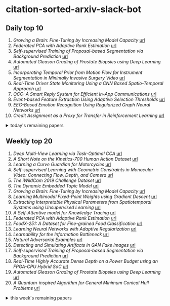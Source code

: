 # citation-sorted-arxiv-slack-bot

## Daily top 10
1. *Growing a Brain: Fine-Tuning by Increasing Model Capacity* [url](http://arxiv.org/abs/1907.07844v1)
2. *Federated PCA with Adaptive Rank Estimation* [url](http://arxiv.org/abs/1907.08059v1)
3. *Self-supervised Training of Proposal-based Segmentation via Background Prediction* [url](http://arxiv.org/abs/1907.08051v1)
4. *Automated Gleason Grading of Prostate Biopsies using Deep Learning* [url](http://arxiv.org/abs/1907.07980v1)
5. *Incorporating Temporal Prior from Motion Flow for Instrument Segmentation in Minimally Invasive Surgery Video* [url](http://arxiv.org/abs/1907.07899v1)
6. *Real-Time Driver State Monitoring Using a CNN Based Spatio-Temporal Approach* [url](http://arxiv.org/abs/1907.08009v1)
7. *OCC: A Smart Reply System for Efficient In-App Communications* [url](http://arxiv.org/abs/1907.08167v1)
8. *Event-based Feature Extraction Using Adaptive Selection Thresholds* [url](http://arxiv.org/abs/1907.07853v1)
9. *EEG-Based Emotion Recognition Using Regularized Graph Neural Networks* [url](http://arxiv.org/abs/1907.07835v1)
10. *Credit Assignment as a Proxy for Transfer in Reinforcement Learning* [url](http://arxiv.org/abs/1907.08027v1)
<details><summary>today's remaining papers</summary>
  <ol start=11>
    <li><i>Automating concept-drift detection by self-evaluating predictive model degradation</i> <a href="http://arxiv.org/abs/1907.08120v1">url</a></li>
    <li><i>Robust and fast generation of top and side grasps for unknown objects</i> <a href="http://arxiv.org/abs/1907.08088v1">url</a></li>
    <li><i>On the relation between Loss Functions and T-Norms</i> <a href="http://arxiv.org/abs/1907.07904v1">url</a></li>
    <li><i>Automatic Grading of Individual Knee Osteoarthritis Features in Plain Radiographs using Deep Convolutional Neural Networks</i> <a href="http://arxiv.org/abs/1907.08020v1">url</a></li>
    <li><i>Analysis of "User-Specific Effect" and Impact of Operator Skills on Fingerprint PAD Systems</i> <a href="http://arxiv.org/abs/1907.08068v1">url</a></li>
    <li><i>optimalFlow: Optimal-transport approach to flow cytometry gating and population matching</i> <a href="http://arxiv.org/abs/1907.08006v1">url</a></li>
    <li><i>Locality-constrained Spatial Transformer Network for Video Crowd Counting</i> <a href="http://arxiv.org/abs/1907.07911v1">url</a></li>
    <li><i>Probabilistic Regressor Chains with Monte Carlo Methods</i> <a href="http://arxiv.org/abs/1907.08087v1">url</a></li>
    <li><i>A discriminative approach for finding and characterizing positivity violations using decision trees</i> <a href="http://arxiv.org/abs/1907.08127v1">url</a></li>
    <li><i>MintNet: Building Invertible Neural Networks with Masked Convolutions</i> <a href="http://arxiv.org/abs/1907.07945v1">url</a></li>
    <li><i>Prioritized Guidance for Efficient Multi-Agent Reinforcement Learning Exploration</i> <a href="http://arxiv.org/abs/1907.07847v1">url</a></li>
    <li><i>User-Interactive Machine Learning Model for Identifying Structural Relationships of Code Features</i> <a href="http://arxiv.org/abs/1907.07679v1">url</a></li>
    <li><i>A Computer Vision Application for Assessing Facial Acne Severity from Selfie Images</i> <a href="http://arxiv.org/abs/1907.07901v1">url</a></li>
    <li><i>Automatic vocal tract landmark localization from midsagittal MRI data</i> <a href="http://arxiv.org/abs/1907.07951v1">url</a></li>
    <li><i>Autoencoder-Based Incremental Class Learning without Retraining on Old Data</i> <a href="http://arxiv.org/abs/1907.07872v1">url</a></li>
    <li><i>Comparison of Classical Machine Learning Approaches on Bangla Textual Emotion Analysis</i> <a href="http://arxiv.org/abs/1907.07826v1">url</a></li>
    <li><i>Multi-year Long-term Load Forecast for Area Distribution Feeders based on Selective Sequence Learning</i> <a href="http://arxiv.org/abs/1907.07836v1">url</a></li>
    <li><i>Amortized Monte Carlo Integration</i> <a href="http://arxiv.org/abs/1907.08082v1">url</a></li>
    <li><i>Deep Neural Models for Medical Concept Normalization in User-Generated Texts</i> <a href="http://arxiv.org/abs/1907.07972v1">url</a></li>
    <li><i>Neural Shuffle-Exchange Networks $-$ Sequence Processing in O(n log n) Time</i> <a href="http://arxiv.org/abs/1907.07897v1">url</a></li>
    <li><i>Comparing Multi-class, Binary and Hierarchical Machine Learning Classification schemes for variable stars</i> <a href="http://arxiv.org/abs/1907.08189v1">url</a></li>
    <li><i>A Survey of Data Quality Measurement and Monitoring Tools</i> <a href="http://arxiv.org/abs/1907.08138v1">url</a></li>
    <li><i>Post-Earthquake Assessment of Buildings Using Deep Learning</i> <a href="http://arxiv.org/abs/1907.07877v1">url</a></li>
    <li><i>Video Prediction for Precipitation Nowcasting</i> <a href="http://arxiv.org/abs/1907.08069v1">url</a></li>
    <li><i>Least Angle Regression in Tangent Space and LASSO for Generalized Linear Model</i> <a href="http://arxiv.org/abs/1907.08100v1">url</a></li>
    <li><i>Discriminative Embedding Autoencoder with a Regressor Feedback for Zero-Shot Learning</i> <a href="http://arxiv.org/abs/1907.08070v1">url</a></li>
    <li><i>Convolutional Reservoir Computing for World Models</i> <a href="http://arxiv.org/abs/1907.08040v1">url</a></li>
    <li><i>Can Machine Learning Identify Governing Laws For Dynamics in Complex Engineered Systems ? : A Study in Chemical Engineering</i> <a href="http://arxiv.org/abs/1907.07755v1">url</a></li>
    <li><i>A feasibility study of deep neural networks for the recognition of banknotes regarding central bank requirements</i> <a href="http://arxiv.org/abs/1907.07890v1">url</a></li>
    <li><i>A Strong Feature Representation for Siamese Network Tracker</i> <a href="http://arxiv.org/abs/1907.07880v1">url</a></li>
    <li><i>Understanding Video Content: Efficient Hero Detection and Recognition for the Game "Honor of Kings"</i> <a href="http://arxiv.org/abs/1907.07854v1">url</a></li>
    <li><i>An Adaptive Approach for Anomaly Detector Selection and Fine-Tuning in Time Series</i> <a href="http://arxiv.org/abs/1907.07843v1">url</a></li>
  </ol>
</details>

## Weekly top 20
1. *Deep Multi-View Learning via Task-Optimal CCA* [url](http://arxiv.org/abs/1907.07739v1)
2. *A Short Note on the Kinetics-700 Human Action Dataset* [url](http://arxiv.org/abs/1907.06987v1)
3. *Learning a Curve Guardian for Motorcycles* [url](http://arxiv.org/abs/1907.05738v1)
4. *Self-supervised Learning with Geometric Constraints in Monocular Video: Connecting Flow, Depth, and Camera* [url](http://arxiv.org/abs/1907.05820v1)
5. *The iWildCam 2019 Challenge Dataset* [url](http://arxiv.org/abs/1907.07617v1)
6. *The Dynamic Embedded Topic Model* [url](http://arxiv.org/abs/1907.05545v1)
7. *Growing a Brain: Fine-Tuning by Increasing Model Capacity* [url](http://arxiv.org/abs/1907.07844v1)
8. *Learning Multimodal Fixed-Point Weights using Gradient Descent* [url](http://arxiv.org/abs/1907.07220v1)
9. *Extracting Interpretable Physical Parameters from Spatiotemporal Systems using Unsupervised Learning* [url](http://arxiv.org/abs/1907.06011v1)
10. *A Self-Attentive model for Knowledge Tracing* [url](http://arxiv.org/abs/1907.06837v1)
11. *Federated PCA with Adaptive Rank Estimation* [url](http://arxiv.org/abs/1907.08059v1)
12. *FoodX-251: A Dataset for Fine-grained Food Classification* [url](http://arxiv.org/abs/1907.06167v1)
13. *Learning Neural Networks with Adaptive Regularization* [url](http://arxiv.org/abs/1907.06288v1)
14. *Learnability for the Information Bottleneck* [url](http://arxiv.org/abs/1907.07331v1)
15. *Natural Adversarial Examples* [url](http://arxiv.org/abs/1907.07174v1)
16. *Detecting and Simulating Artifacts in GAN Fake Images* [url](http://arxiv.org/abs/1907.06515v1)
17. *Self-supervised Training of Proposal-based Segmentation via Background Prediction* [url](http://arxiv.org/abs/1907.08051v1)
18. *Real-Time Highly Accurate Dense Depth on a Power Budget using an FPGA-CPU Hybrid SoC* [url](http://arxiv.org/abs/1907.07745v1)
19. *Automated Gleason Grading of Prostate Biopsies using Deep Learning* [url](http://arxiv.org/abs/1907.07980v1)
20. *A Quantum-inspired Algorithm for General Minimum Conical Hull Problems* [url](http://arxiv.org/abs/1907.06814v1)
<details><summary>this week's remaining papers</summary>
  <ol start=21>
    <li><i>Learning Depth from Monocular Videos Using Synthetic Data: A Temporally-Consistent Domain Adaptation Approach</i> <a href="http://arxiv.org/abs/1907.06882v1">url</a></li>
    <li><i>Efficient Video Generation on Complex Datasets</i> <a href="http://arxiv.org/abs/1907.06571v1">url</a></li>
    <li><i>Slow Feature Analysis for Human Action Recognition</i> <a href="http://arxiv.org/abs/1907.06670v1">url</a></li>
    <li><i>ALFA: Agglomerative Late Fusion Algorithm for Object Detection</i> <a href="http://arxiv.org/abs/1907.06067v1">url</a></li>
    <li><i>Neural Embedding for Physical Manipulations</i> <a href="http://arxiv.org/abs/1907.06143v1">url</a></li>
    <li><i>Design and Evaluation of Product Aesthetics: A Human-Machine Hybrid Approach</i> <a href="http://arxiv.org/abs/1907.07786v1">url</a></li>
    <li><i>And the Bit Goes Down: Revisiting the Quantization of Neural Networks</i> <a href="http://arxiv.org/abs/1907.05686v1">url</a></li>
    <li><i>Enabling Multi-Shell b-Value Generalizability of Data-Driven Diffusion Models with Deep SHORE</i> <a href="http://arxiv.org/abs/1907.06319v1">url</a></li>
    <li><i>Dynamic optimization with side information</i> <a href="http://arxiv.org/abs/1907.07307v1">url</a></li>
    <li><i>2nd Place Solution to the GQA Challenge 2019</i> <a href="http://arxiv.org/abs/1907.06794v1">url</a></li>
    <li><i>Efficient Segmentation: Learning Downsampling Near Semantic Boundaries</i> <a href="http://arxiv.org/abs/1907.07156v1">url</a></li>
    <li><i>Deep Model Compression via Filter Auto-sampling</i> <a href="http://arxiv.org/abs/1907.05642v1">url</a></li>
    <li><i>Deep Sequential Mosaicking of Fetoscopic Videos</i> <a href="http://arxiv.org/abs/1907.06543v1">url</a></li>
    <li><i>A fully 3D multi-path convolutional neural network with feature fusion and feature weighting for automatic lesion identification in brain MRI images</i> <a href="http://arxiv.org/abs/1907.07807v1">url</a></li>
    <li><i>What does it mean to understand a neural network?</i> <a href="http://arxiv.org/abs/1907.06374v1">url</a></li>
    <li><i>MIPaaL: Mixed Integer Program as a Layer</i> <a href="http://arxiv.org/abs/1907.05912v1">url</a></li>
    <li><i>Batch-Shaped Channel Gated Networks</i> <a href="http://arxiv.org/abs/1907.06627v1">url</a></li>
    <li><i>Dual Extrapolation for Sparse Generalized Linear Models</i> <a href="http://arxiv.org/abs/1907.05830v1">url</a></li>
    <li><i>Photonic architecture for reinforcement learning</i> <a href="http://arxiv.org/abs/1907.07503v1">url</a></li>
    <li><i>Patient-specific Conditional Joint Models of Shape, Image Features and Clinical Indicators</i> <a href="http://arxiv.org/abs/1907.07783v1">url</a></li>
    <li><i>Mitigating Uncertainty in Document Classification</i> <a href="http://arxiv.org/abs/1907.07590v1">url</a></li>
    <li><i>Gesture-to-Gesture Translation in the Wild via Category-Independent Conditional Maps</i> <a href="http://arxiv.org/abs/1907.05916v1">url</a></li>
    <li><i>Light Multi-segment Activation for Model Compression</i> <a href="http://arxiv.org/abs/1907.06870v1">url</a></li>
    <li><i>CADS: Core-Aware Dynamic Scheduler for Multicore Memory Controllers</i> <a href="http://arxiv.org/abs/1907.07776v1">url</a></li>
    <li><i>Bayesian Synthesis of Probabilistic Programs for Automatic Data Modeling</i> <a href="http://arxiv.org/abs/1907.06249v1">url</a></li>
    <li><i>Adversarial Sensor Attack on LiDAR-based Perception in Autonomous Driving</i> <a href="http://arxiv.org/abs/1907.06826v1">url</a></li>
    <li><i>Quantum Data Fitting Algorithm for Non-sparse Matrices</i> <a href="http://arxiv.org/abs/1907.06949v1">url</a></li>
    <li><i>Cascade RetinaNet: Maintaining Consistency for Single-Stage Object Detection</i> <a href="http://arxiv.org/abs/1907.06881v1">url</a></li>
    <li><i>Unsupervised Adversarial Attacks on Deep Feature-based Retrieval with GAN</i> <a href="http://arxiv.org/abs/1907.05793v1">url</a></li>
    <li><i>Environment Reconstruction with Hidden Confounders for Reinforcement Learning based Recommendation</i> <a href="http://arxiv.org/abs/1907.06584v1">url</a></li>
    <li><i>Faster Neural Network Training with Data Echoing</i> <a href="http://arxiv.org/abs/1907.05550v1">url</a></li>
    <li><i>Deep learning-based color holographic microscopy</i> <a href="http://arxiv.org/abs/1907.06727v1">url</a></li>
    <li><i>Uncertainty-aware Self-ensembling Model for Semi-supervised 3D Left Atrium Segmentation</i> <a href="http://arxiv.org/abs/1907.07034v1">url</a></li>
    <li><i>MedCATTrainer: A Biomedical Free Text Annotation Interface with Active Learning and Research Use Case Specific Customisation</i> <a href="http://arxiv.org/abs/1907.07322v1">url</a></li>
    <li><i>A General Framework for Uncertainty Estimation in Deep Learning</i> <a href="http://arxiv.org/abs/1907.06890v1">url</a></li>
    <li><i>Zygote: A Differentiable Programming System to Bridge Machine Learning and Scientific Computing</i> <a href="http://arxiv.org/abs/1907.07587v1">url</a></li>
    <li><i>OGNet: Salient Object Detection with Output-guided Attention Module</i> <a href="http://arxiv.org/abs/1907.07449v1">url</a></li>
    <li><i>Addressing Delayed Feedback for Continuous Training with Neural Networks in CTR prediction</i> <a href="http://arxiv.org/abs/1907.06558v1">url</a></li>
    <li><i>Multi-Task Recurrent Convolutional Network with Correlation Loss for Surgical Video Analysis</i> <a href="http://arxiv.org/abs/1907.06099v1">url</a></li>
    <li><i>Discriminative Active Learning</i> <a href="http://arxiv.org/abs/1907.06347v1">url</a></li>
    <li><i>Understanding Deep Learning Techniques for Image Segmentation</i> <a href="http://arxiv.org/abs/1907.06119v1">url</a></li>
    <li><i>AVD: Adversarial Video Distillation</i> <a href="http://arxiv.org/abs/1907.05640v1">url</a></li>
    <li><i>k-hop Graph Neural Networks</i> <a href="http://arxiv.org/abs/1907.06051v1">url</a></li>
    <li><i>Rethinking RGB-D Salient Object Detection: Models, Datasets, and Large-Scale Benchmarks</i> <a href="http://arxiv.org/abs/1907.06781v1">url</a></li>
    <li><i>Exploration by Optimisation in Partial Monitoring</i> <a href="http://arxiv.org/abs/1907.05772v1">url</a></li>
    <li><i>Incorporating Temporal Prior from Motion Flow for Instrument Segmentation in Minimally Invasive Surgery Video</i> <a href="http://arxiv.org/abs/1907.07899v1">url</a></li>
    <li><i>Counterfactual Reasoning for Fair Clinical Risk Prediction</i> <a href="http://arxiv.org/abs/1907.06260v1">url</a></li>
    <li><i>Latent Adversarial Defence with Boundary-guided Generation</i> <a href="http://arxiv.org/abs/1907.07001v1">url</a></li>
    <li><i>Real-Time Driver State Monitoring Using a CNN Based Spatio-Temporal Approach</i> <a href="http://arxiv.org/abs/1907.08009v1">url</a></li>
    <li><i>OCC: A Smart Reply System for Efficient In-App Communications</i> <a href="http://arxiv.org/abs/1907.08167v1">url</a></li>
    <li><i>Convergence Analysis of Machine Learning Algorithms for the Numerical Solution of Mean Field Control and Games: I -- The Ergodic Case</i> <a href="http://arxiv.org/abs/1907.05980v1">url</a></li>
    <li><i>Multi-hop Federated Private Data Augmentation with Sample Compression</i> <a href="http://arxiv.org/abs/1907.06426v1">url</a></li>
    <li><i>Federated Reinforcement Distillation with Proxy Experience Memory</i> <a href="http://arxiv.org/abs/1907.06536v1">url</a></li>
    <li><i>Noise-Stable Rigid Graphs for Euclidean Embedding</i> <a href="http://arxiv.org/abs/1907.06441v1">url</a></li>
    <li><i>On the geometry of solutions and on the capacity of multi-layer neural networks with ReLU activations</i> <a href="http://arxiv.org/abs/1907.07578v1">url</a></li>
    <li><i>GRIP: Graph-based Interaction-aware Trajectory Prediction</i> <a href="http://arxiv.org/abs/1907.07792v1">url</a></li>
    <li><i>Online Local Boosting: improving performance in online decision trees</i> <a href="http://arxiv.org/abs/1907.07207v1">url</a></li>
    <li><i>Preselection Bandits under the Plackett-Luce Model</i> <a href="http://arxiv.org/abs/1907.06123v1">url</a></li>
    <li><i>Towards Probabilistic Generative Models Harnessing Graph Neural Networks for Disease-Gene Prediction</i> <a href="http://arxiv.org/abs/1907.05628v1">url</a></li>
    <li><i>Benchmarking Robustness in Object Detection: Autonomous Driving when Winter is Coming</i> <a href="http://arxiv.org/abs/1907.07484v1">url</a></li>
    <li><i>Multi-scale Graph-based Grading for Alzheimer's Disease Prediction</i> <a href="http://arxiv.org/abs/1907.06625v1">url</a></li>
    <li><i>Revealing posturographic features associated with the risk of falling in patients with Parkinsonian syndromes via machine learning</i> <a href="http://arxiv.org/abs/1907.06614v1">url</a></li>
    <li><i>Anatomically-Informed Multiple Linear Assignment Problems for White Matter Bundle Segmentation</i> <a href="http://arxiv.org/abs/1907.07077v1">url</a></li>
    <li><i>Are We Really Making Much Progress? A Worrying Analysis of Recent Neural Recommendation Approaches</i> <a href="http://arxiv.org/abs/1907.06902v1">url</a></li>
    <li><i>Perception of visual numerosity in humans and machines</i> <a href="http://arxiv.org/abs/1907.06996v1">url</a></li>
    <li><i>PC-DARTS: Partial Channel Connections for Memory-Efficient Differentiable Architecture Search</i> <a href="http://arxiv.org/abs/1907.05737v1">url</a></li>
    <li><i>Subspace Determination through Local Intrinsic Dimensional Decomposition: Theory and Experimentation</i> <a href="http://arxiv.org/abs/1907.06771v1">url</a></li>
    <li><i>A Survey on Explainable Artificial Intelligence (XAI): Towards Medical XAI</i> <a href="http://arxiv.org/abs/1907.07374v1">url</a></li>
    <li><i>Improving Outbreak Detection with Stacking of Statistical Surveillance Methods</i> <a href="http://arxiv.org/abs/1907.07464v1">url</a></li>
    <li><i>Stochastic gradient Markov chain Monte Carlo</i> <a href="http://arxiv.org/abs/1907.06986v1">url</a></li>
    <li><i>R-Transformer: Recurrent Neural Network Enhanced Transformer</i> <a href="http://arxiv.org/abs/1907.05572v1">url</a></li>
    <li><i>Single-bit-per-weight deep convolutional neural networks without batch-normalization layers for embedded systems</i> <a href="http://arxiv.org/abs/1907.06916v1">url</a></li>
    <li><i>Semi-supervised Breast Lesion Detection in Ultrasound Video Based on Temporal Coherence</i> <a href="http://arxiv.org/abs/1907.06941v1">url</a></li>
    <li><i>Sequence Level Semantics Aggregation for Video Object Detection</i> <a href="http://arxiv.org/abs/1907.06390v1">url</a></li>
    <li><i>Gated-SCNN: Gated Shape CNNs for Semantic Segmentation</i> <a href="http://arxiv.org/abs/1907.05740v1">url</a></li>
    <li><i>More Supervision, Less Computation: Statistical-Computational Tradeoffs in Weakly Supervised Learning</i> <a href="http://arxiv.org/abs/1907.06257v1">url</a></li>
    <li><i>Smile, be Happy :) Emoji Embedding for Visual Sentiment Analysis</i> <a href="http://arxiv.org/abs/1907.06160v1">url</a></li>
    <li><i>A Neural Network Detector for Spectrum Sensing under Uncertainties</i> <a href="http://arxiv.org/abs/1907.07326v1">url</a></li>
    <li><i>Comparison of Neural Network Architectures for Spectrum Sensing</i> <a href="http://arxiv.org/abs/1907.07321v1">url</a></li>
    <li><i>On the ''steerability" of generative adversarial networks</i> <a href="http://arxiv.org/abs/1907.07171v1">url</a></li>
    <li><i>A Unified Deep Framework for Joint 3D Pose Estimation and Action Recognition from a Single RGB Camera</i> <a href="http://arxiv.org/abs/1907.06968v1">url</a></li>
    <li><i>Cataloging Accreted Stars within Gaia DR2 using Deep Learning</i> <a href="http://arxiv.org/abs/1907.06652v1">url</a></li>
    <li><i>Remaining Useful Lifetime Prediction via Deep Domain Adaptation</i> <a href="http://arxiv.org/abs/1907.07480v1">url</a></li>
    <li><i>Event-based Feature Extraction Using Adaptive Selection Thresholds</i> <a href="http://arxiv.org/abs/1907.07853v1">url</a></li>
    <li><i>On the Importance of News Content Representation in Hybrid Neural Session-based Recommender Systems</i> <a href="http://arxiv.org/abs/1907.07629v1">url</a></li>
    <li><i>Machine learning without a feature set for detecting bursts in the EEG of preterm infants</i> <a href="http://arxiv.org/abs/1907.06943v1">url</a></li>
    <li><i>Separable Convolutional LSTMs for Faster Video Segmentation</i> <a href="http://arxiv.org/abs/1907.06876v1">url</a></li>
    <li><i>ACTNET: end-to-end learning of feature activations and aggregation for effective instance image retrieval</i> <a href="http://arxiv.org/abs/1907.05794v1">url</a></li>
    <li><i>Effective Incorporation of Speaker Information in Utterance Encoding in Dialog</i> <a href="http://arxiv.org/abs/1907.05599v1">url</a></li>
    <li><i>Justifying Diagnosis Decisions by Deep Neural Networks</i> <a href="http://arxiv.org/abs/1907.05671v1">url</a></li>
    <li><i>Real-time Evasion Attacks with Physical Constraints on Deep Learning-based Anomaly Detectors in Industrial Control Systems</i> <a href="http://arxiv.org/abs/1907.07487v1">url</a></li>
    <li><i>Half a Percent of Labels is Enough: Efficient Animal Detection in UAV Imagery using Deep CNNs and Active Learning</i> <a href="http://arxiv.org/abs/1907.07319v1">url</a></li>
    <li><i>Using dynamic routing to extract intermediate features for developing scalable capsule networks</i> <a href="http://arxiv.org/abs/1907.06062v1">url</a></li>
    <li><i>Neural Language Model Based Training Data Augmentation for Weakly Supervised Early Rumor Detection</i> <a href="http://arxiv.org/abs/1907.07033v1">url</a></li>
    <li><i>EEG-Based Emotion Recognition Using Regularized Graph Neural Networks</i> <a href="http://arxiv.org/abs/1907.07835v1">url</a></li>
    <li><i>Visual Tracking via Dynamic Memory Networks</i> <a href="http://arxiv.org/abs/1907.07613v1">url</a></li>
    <li><i>DeepSUM: Deep neural network for Super-resolution of Unregistered Multitemporal images</i> <a href="http://arxiv.org/abs/1907.06490v1">url</a></li>
    <li><i>Efficient average-case population recovery in the presence of insertions and deletions</i> <a href="http://arxiv.org/abs/1907.05964v1">url</a></li>
    <li><i>Helen: Maliciously Secure Coopetitive Learning for Linear Models</i> <a href="http://arxiv.org/abs/1907.07212v1">url</a></li>
    <li><i>How much real data do we actually need: Analyzing object detection performance using synthetic and real data</i> <a href="http://arxiv.org/abs/1907.07061v1">url</a></li>
    <li><i>Credit Assignment as a Proxy for Transfer in Reinforcement Learning</i> <a href="http://arxiv.org/abs/1907.08027v1">url</a></li>
    <li><i>Stability selection enables robust learning of partial differential equations from limited noisy data</i> <a href="http://arxiv.org/abs/1907.07810v1">url</a></li>
    <li><i>The Use of Gaussian Processes in System Identification</i> <a href="http://arxiv.org/abs/1907.06066v1">url</a></li>
    <li><i>FMRI data augmentation via synthesis</i> <a href="http://arxiv.org/abs/1907.06134v1">url</a></li>
    <li><i>Automating concept-drift detection by self-evaluating predictive model degradation</i> <a href="http://arxiv.org/abs/1907.08120v1">url</a></li>
    <li><i>Improving 3D Object Detection for Pedestrians with Virtual Multi-View Synthesis Orientation Estimation</i> <a href="http://arxiv.org/abs/1907.06777v1">url</a></li>
    <li><i>Measuring the Transferability of Adversarial Examples</i> <a href="http://arxiv.org/abs/1907.06291v1">url</a></li>
    <li><i>Dual Adversarial Semantics-Consistent Network for Generalized Zero-Shot Learning</i> <a href="http://arxiv.org/abs/1907.05570v1">url</a></li>
    <li><i>Robust and fast generation of top and side grasps for unknown objects</i> <a href="http://arxiv.org/abs/1907.08088v1">url</a></li>
    <li><i>On the relation between Loss Functions and T-Norms</i> <a href="http://arxiv.org/abs/1907.07904v1">url</a></li>
    <li><i>Boosting Resolution and Recovering Texture of micro-CT Images with Deep Learning</i> <a href="http://arxiv.org/abs/1907.07131v1">url</a></li>
    <li><i>Learning better generative models for dexterous, single-view grasping of novel objects</i> <a href="http://arxiv.org/abs/1907.06053v1">url</a></li>
    <li><i>Sparsely Activated Networks</i> <a href="http://arxiv.org/abs/1907.06592v1">url</a></li>
    <li><i>Autoencoding sensory substitution</i> <a href="http://arxiv.org/abs/1907.06286v1">url</a></li>
    <li><i>Deep Invertible Networks for EEG-based brain-signal decoding</i> <a href="http://arxiv.org/abs/1907.07746v1">url</a></li>
    <li><i>Automatic Grading of Individual Knee Osteoarthritis Features in Plain Radiographs using Deep Convolutional Neural Networks</i> <a href="http://arxiv.org/abs/1907.08020v1">url</a></li>
    <li><i>Adaptive Context Encoding Module for Semantic Segmentation</i> <a href="http://arxiv.org/abs/1907.06082v1">url</a></li>
    <li><i>Learning Variable Impedance Control for Contact Sensitive Tasks</i> <a href="http://arxiv.org/abs/1907.07500v1">url</a></li>
    <li><i>Coupled-Projection Residual Network for MRI Super-Resolution</i> <a href="http://arxiv.org/abs/1907.05598v1">url</a></li>
    <li><i>Analysis of "User-Specific Effect" and Impact of Operator Skills on Fingerprint PAD Systems</i> <a href="http://arxiv.org/abs/1907.08068v1">url</a></li>
    <li><i>optimalFlow: Optimal-transport approach to flow cytometry gating and population matching</i> <a href="http://arxiv.org/abs/1907.08006v1">url</a></li>
    <li><i>Improving Heart Rate Variability Measurements from Consumer Smartwatches with Machine Learning</i> <a href="http://arxiv.org/abs/1907.07496v1">url</a></li>
    <li><i>Quant GANs: Deep Generation of Financial Time Series</i> <a href="http://arxiv.org/abs/1907.06673v1">url</a></li>
    <li><i>X-Net: Brain Stroke Lesion Segmentation Based on Depthwise Separable Convolution and Long-range Dependencies</i> <a href="http://arxiv.org/abs/1907.07000v1">url</a></li>
    <li><i>Subspace Inference for Bayesian Deep Learning</i> <a href="http://arxiv.org/abs/1907.07504v1">url</a></li>
    <li><i>Locality-constrained Spatial Transformer Network for Video Crowd Counting</i> <a href="http://arxiv.org/abs/1907.07911v1">url</a></li>
    <li><i>Adaptive Prior Selection for Repertoire-based Online Learning in Robotics</i> <a href="http://arxiv.org/abs/1907.07029v1">url</a></li>
    <li><i>Probabilistic Regressor Chains with Monte Carlo Methods</i> <a href="http://arxiv.org/abs/1907.08087v1">url</a></li>
    <li><i>Boosting Scene Character Recognition by Learning Canonical Forms of Glyphs</i> <a href="http://arxiv.org/abs/1907.05577v1">url</a></li>
    <li><i>Deep Metric Learning with Alternating Projections onto Feasible Sets</i> <a href="http://arxiv.org/abs/1907.07585v1">url</a></li>
    <li><i>Pedestrian Tracking by Probabilistic Data Association and Correspondence Embeddings</i> <a href="http://arxiv.org/abs/1907.07045v1">url</a></li>
    <li><i>Underexposed Image Correction via Hybrid Priors Navigated Deep Propagation</i> <a href="http://arxiv.org/abs/1907.07408v1">url</a></li>
    <li><i>Stateful Detection of Black-Box Adversarial Attacks</i> <a href="http://arxiv.org/abs/1907.05587v1">url</a></li>
    <li><i>Exploring Deep Anomaly Detection Methods Based on Capsule Net</i> <a href="http://arxiv.org/abs/1907.06312v1">url</a></li>
    <li><i>Autonomous Driving in the Lung using Deep Learning for Localization</i> <a href="http://arxiv.org/abs/1907.08136v1">url</a></li>
    <li><i>SynthText3D: Synthesizing Scene Text Images from 3D Virtual Worlds</i> <a href="http://arxiv.org/abs/1907.06007v1">url</a></li>
    <li><i>A Stratification Approach to Partial Dependence for Codependent Variables</i> <a href="http://arxiv.org/abs/1907.06698v1">url</a></li>
    <li><i>AirwayNet: A Voxel-Connectivity Aware Approach for Accurate Airway Segmentation Using Convolutional Neural Networks</i> <a href="http://arxiv.org/abs/1907.06852v1">url</a></li>
    <li><i>Automated Real-time Anomaly Detection in Human Trajectories using Sequence to Sequence Networks</i> <a href="http://arxiv.org/abs/1907.05813v1">url</a></li>
    <li><i>Electroencephalography based Classification of Long-term Stress using Psychological Labeling</i> <a href="http://arxiv.org/abs/1907.07671v1">url</a></li>
    <li><i>Efficient Autonomy Validation in Simulation with Adaptive Stress Testing</i> <a href="http://arxiv.org/abs/1907.06795v1">url</a></li>
    <li><i>Stereo Event Lifetime and Disparity Estimation for Dynamic Vision Sensors</i> <a href="http://arxiv.org/abs/1907.07518v1">url</a></li>
    <li><i>A discriminative approach for finding and characterizing positivity violations using decision trees</i> <a href="http://arxiv.org/abs/1907.08127v1">url</a></li>
    <li><i>Integrating the Data Augmentation Scheme with Various Classifiers for Acoustic Scene Modeling</i> <a href="http://arxiv.org/abs/1907.06639v1">url</a></li>
    <li><i>MintNet: Building Invertible Neural Networks with Masked Convolutions</i> <a href="http://arxiv.org/abs/1907.07945v1">url</a></li>
    <li><i>Generative Modeling by Estimating Gradients of the Data Distribution</i> <a href="http://arxiv.org/abs/1907.05600v1">url</a></li>
    <li><i>Compressed Subspace Learning Based on Canonical Angle Preserving Property</i> <a href="http://arxiv.org/abs/1907.06166v1">url</a></li>
    <li><i>Prioritized Guidance for Efficient Multi-Agent Reinforcement Learning Exploration</i> <a href="http://arxiv.org/abs/1907.07847v1">url</a></li>
    <li><i>Instant Motion Tracking and Its Applications to Augmented Reality</i> <a href="http://arxiv.org/abs/1907.06796v1">url</a></li>
    <li><i>Gated Recurrent Neural Network Approach for Multilabel Emotion Detection in Microblogs</i> <a href="http://arxiv.org/abs/1907.07653v1">url</a></li>
    <li><i>Motion Planning Networks: Bridging the Gap Between Learning-based and Classical Motion Planners</i> <a href="http://arxiv.org/abs/1907.06013v1">url</a></li>
    <li><i>Analysis of Word Embeddings using Fuzzy Clustering</i> <a href="http://arxiv.org/abs/1907.07672v1">url</a></li>
    <li><i>Unsupervised Task Design to Meta-Train Medical Image Classifiers</i> <a href="http://arxiv.org/abs/1907.07816v1">url</a></li>
    <li><i>Style Transfer Applied to Face Liveness Detection with User-Centered Models</i> <a href="http://arxiv.org/abs/1907.07270v1">url</a></li>
    <li><i>Improving the Harmony of the Composite Image by Spatial-Separated Attention Module</i> <a href="http://arxiv.org/abs/1907.06406v1">url</a></li>
    <li><i>Explaining Vulnerabilities to Adversarial Machine Learning through Visual Analytics</i> <a href="http://arxiv.org/abs/1907.07296v1">url</a></li>
    <li><i>Experimental machine learning quantum homodyne tomography</i> <a href="http://arxiv.org/abs/1907.06589v1">url</a></li>
    <li><i>Leveraging Experience in Lazy Search</i> <a href="http://arxiv.org/abs/1907.07238v1">url</a></li>
    <li><i>An Efficient Framework for Visible-Infrared Cross Modality Person Re-Identification</i> <a href="http://arxiv.org/abs/1907.06498v1">url</a></li>
    <li><i>Output-weighted optimal sampling for Bayesian regression and rare event statistics using few samples</i> <a href="http://arxiv.org/abs/1907.07552v1">url</a></li>
    <li><i>Proximal Policy Optimization with Mixed Distributed Training</i> <a href="http://arxiv.org/abs/1907.06479v1">url</a></li>
    <li><i>Scene Motion Decomposition for Learnable Visual Odometry</i> <a href="http://arxiv.org/abs/1907.07227v1">url</a></li>
    <li><i>Competing Against Equilibria in Zero-Sum Games with Evolving Payoffs</i> <a href="http://arxiv.org/abs/1907.07723v1">url</a></li>
    <li><i>A Novel Approach for Detection and Ranking of Trendy and Emerging Cyber Threat Events in Twitter Streams</i> <a href="http://arxiv.org/abs/1907.07768v1">url</a></li>
    <li><i>Robust Variational Autoencoders for Outlier Detection in Mixed-Type Data</i> <a href="http://arxiv.org/abs/1907.06671v1">url</a></li>
    <li><i>A Dual Memory Structure for Efficient Use of Replay Memory in Deep Reinforcement Learning</i> <a href="http://arxiv.org/abs/1907.06396v1">url</a></li>
    <li><i>Improved Reinforcement Learning through Imitation Learning Pretraining Towards Image-based Autonomous Driving</i> <a href="http://arxiv.org/abs/1907.06838v1">url</a></li>
    <li><i>User-Interactive Machine Learning Model for Identifying Structural Relationships of Code Features</i> <a href="http://arxiv.org/abs/1907.07679v1">url</a></li>
    <li><i>Meta-Learning for Black-box Optimization</i> <a href="http://arxiv.org/abs/1907.06901v1">url</a></li>
    <li><i>Real-time Facial Surface Geometry from Monocular Video on Mobile GPUs</i> <a href="http://arxiv.org/abs/1907.06724v1">url</a></li>
    <li><i>Caching as an Image Characterization Problem using Deep Convolutional Neural Networks</i> <a href="http://arxiv.org/abs/1907.07263v1">url</a></li>
    <li><i>Online-Learning for min-max discrete problems</i> <a href="http://arxiv.org/abs/1907.05944v1">url</a></li>
    <li><i>Explaining Classifiers with Causal Concept Effect (CaCE)</i> <a href="http://arxiv.org/abs/1907.07165v1">url</a></li>
    <li><i>Fairness-enhancing interventions in stream classification</i> <a href="http://arxiv.org/abs/1907.07223v1">url</a></li>
    <li><i>FAHT: An Adaptive Fairness-aware Decision Tree Classifier</i> <a href="http://arxiv.org/abs/1907.07237v1">url</a></li>
    <li><i>Perceptually Motivated Method for Image Inpainting Comparison</i> <a href="http://arxiv.org/abs/1907.06296v1">url</a></li>
    <li><i>Seeker based Adaptive Guidance via Reinforcement Meta-Learning Applied to Asteroid Close Proximity Operations</i> <a href="http://arxiv.org/abs/1907.06098v1">url</a></li>
    <li><i>The FAST Algorithm for Submodular Maximization</i> <a href="http://arxiv.org/abs/1907.06173v1">url</a></li>
    <li><i>AMAD: Adversarial Multiscale Anomaly Detection on High-Dimensional and Time-Evolving Categorical Data</i> <a href="http://arxiv.org/abs/1907.06582v1">url</a></li>
    <li><i>Markov chain Monte Carlo algorithms with sequential proposals</i> <a href="http://arxiv.org/abs/1907.06544v1">url</a></li>
    <li><i>Feature Selection via Mutual Information: New Theoretical Insights</i> <a href="http://arxiv.org/abs/1907.07384v1">url</a></li>
    <li><i>CLCI-Net: Cross-Level fusion and Context Inference Networks for Lesion Segmentation of Chronic Stroke</i> <a href="http://arxiv.org/abs/1907.07008v1">url</a></li>
    <li><i>CU-Net: Cascaded U-Net with Loss Weighted Sampling for Brain Tumor Segmentation</i> <a href="http://arxiv.org/abs/1907.07677v1">url</a></li>
    <li><i>DeepNC: Deep Generative Network Completion</i> <a href="http://arxiv.org/abs/1907.07381v1">url</a></li>
    <li><i>Learning Complex Basis Functions for Invariant Representations of Audio</i> <a href="http://arxiv.org/abs/1907.05982v1">url</a></li>
    <li><i>Mediation Challenges and Socio-Technical Gaps for Explainable Deep Learning Applications</i> <a href="http://arxiv.org/abs/1907.07178v1">url</a></li>
    <li><i>Deep Learning for Pneumothorax Detection and Localization in Chest Radiographs</i> <a href="http://arxiv.org/abs/1907.07324v1">url</a></li>
    <li><i>PPO Dash: Improving Generalization in Deep Reinforcement Learning</i> <a href="http://arxiv.org/abs/1907.06704v1">url</a></li>
    <li><i>Multi-Element Long Distance Dependencies: Using SPk Languages to Explore the Characteristics of Long-Distance Dependencies</i> <a href="http://arxiv.org/abs/1907.06048v1">url</a></li>
    <li><i>Multiscale Principle of Relevant Information for Hyperspectral Image Classification</i> <a href="http://arxiv.org/abs/1907.06022v1">url</a></li>
    <li><i>Learning a Static Bug Finder from Data</i> <a href="http://arxiv.org/abs/1907.05579v1">url</a></li>
    <li><i>Bringing Giant Neural Networks Down to Earth with Unlabeled Data</i> <a href="http://arxiv.org/abs/1907.06065v1">url</a></li>
    <li><i>A machine learning framework for computationally expensive transient models</i> <a href="http://arxiv.org/abs/1907.05928v1">url</a></li>
    <li><i>Aggregate-Eliminate-Predict: Detecting Adverse Drug Events from Heterogeneous Electronic Health Records</i> <a href="http://arxiv.org/abs/1907.06058v1">url</a></li>
    <li><i>Relation Network for Multi-label Aerial Image Classification</i> <a href="http://arxiv.org/abs/1907.07274v1">url</a></li>
    <li><i>On the Global Convergence of Actor-Critic: A Case for Linear Quadratic Regulator with Ergodic Cost</i> <a href="http://arxiv.org/abs/1907.06246v1">url</a></li>
    <li><i>Towards Robust Voice Pathology Detection</i> <a href="http://arxiv.org/abs/1907.06129v1">url</a></li>
    <li><i>Voice Pathology Detection Using Deep Learning: a Preliminary Study</i> <a href="http://arxiv.org/abs/1907.05905v1">url</a></li>
    <li><i>Algorithmic Analysis and Statistical Estimation of SLOPE via Approximate Message Passing</i> <a href="http://arxiv.org/abs/1907.07502v1">url</a></li>
    <li><i>Fused Detection of Retinal Biomarkers in OCT Volumes</i> <a href="http://arxiv.org/abs/1907.06955v1">url</a></li>
    <li><i>Task Selection Policies for Multitask Learning</i> <a href="http://arxiv.org/abs/1907.06214v1">url</a></li>
    <li><i>Concept-Centric Visual Turing Tests for Method Validation</i> <a href="http://arxiv.org/abs/1907.06414v1">url</a></li>
    <li><i>A Computer Vision Application for Assessing Facial Acne Severity from Selfie Images</i> <a href="http://arxiv.org/abs/1907.07901v1">url</a></li>
    <li><i>Tiny-Inception-ResNet-v2: Using Deep Learning for Eliminating Bonded Labors of Brick Kilns in South Asia</i> <a href="http://arxiv.org/abs/1907.05552v1">url</a></li>
    <li><i>Feature space transformations and model selection to improve the performance of classifiers</i> <a href="http://arxiv.org/abs/1907.06258v1">url</a></li>
    <li><i>Clustering Activity-Travel Behavior Time Series using Topological Data Analysis</i> <a href="http://arxiv.org/abs/1907.07603v1">url</a></li>
    <li><i>Improving Semantic Segmentation via Dilated Affinity</i> <a href="http://arxiv.org/abs/1907.07011v1">url</a></li>
    <li><i>Estimation and Feature Selection in Mixtures of Generalized Linear Experts Models</i> <a href="http://arxiv.org/abs/1907.06994v1">url</a></li>
    <li><i>A Causal Bayesian Networks Viewpoint on Fairness</i> <a href="http://arxiv.org/abs/1907.06430v1">url</a></li>
    <li><i>An Embedding Framework for Consistent Polyhedral Surrogates</i> <a href="http://arxiv.org/abs/1907.07330v1">url</a></li>
    <li><i>Differentiable Bayesian Neural Network Inference for Data Streams</i> <a href="http://arxiv.org/abs/1907.05911v1">url</a></li>
    <li><i>Modeling the Uncertainty in Electronic Health Records: a Bayesian Deep Learning Approach</i> <a href="http://arxiv.org/abs/1907.06162v1">url</a></li>
    <li><i>Predicting Merge Conflicts in Collaborative Software Development</i> <a href="http://arxiv.org/abs/1907.06274v1">url</a></li>
    <li><i>Feature-driven Improvement of Renewable Energy Forecasting and Trading</i> <a href="http://arxiv.org/abs/1907.07580v1">url</a></li>
    <li><i>Laplacian-regularized graph bandits: Algorithms and theoretical analysis</i> <a href="http://arxiv.org/abs/1907.05632v1">url</a></li>
    <li><i>Learning Privately over Distributed Features: An ADMM Sharing Approach</i> <a href="http://arxiv.org/abs/1907.07735v1">url</a></li>
    <li><i>Block based Singular Value Decomposition approach to matrix factorization for recommender systems</i> <a href="http://arxiv.org/abs/1907.07410v1">url</a></li>
    <li><i>Deep learning scheme for microwave photonic analog broadband signal recovery</i> <a href="http://arxiv.org/abs/1907.07312v1">url</a></li>
    <li><i>Selection Heuristics on Semantic Genetic Programming for Classification Problems</i> <a href="http://arxiv.org/abs/1907.07066v1">url</a></li>
    <li><i>Fast, Provably convergent IRLS Algorithm for p-norm Linear Regression</i> <a href="http://arxiv.org/abs/1907.07167v1">url</a></li>
    <li><i>Deep Learning with ConvNET Predicts Imagery Tasks Through EEG</i> <a href="http://arxiv.org/abs/1907.05674v1">url</a></li>
    <li><i>On improving learning capability of ELM and an application to brain-computer interface</i> <a href="http://arxiv.org/abs/1907.06633v1">url</a></li>
    <li><i>Regularized HessELM and Inclined Entropy Measurement for Congestive Heart Failure Prediction</i> <a href="http://arxiv.org/abs/1907.05888v1">url</a></li>
    <li><i>Connecting Lyapunov Control Theory to Adversarial Attacks</i> <a href="http://arxiv.org/abs/1907.07732v1">url</a></li>
    <li><i>Local Distribution Obfuscation via Probability Coupling</i> <a href="http://arxiv.org/abs/1907.05991v1">url</a></li>
    <li><i>Automatic Repair and Type Binding of Undeclared Variables using Neural Networks</i> <a href="http://arxiv.org/abs/1907.06205v1">url</a></li>
    <li><i>Machine Learning based Simulation Optimisation for Trailer Management</i> <a href="http://arxiv.org/abs/1907.07568v1">url</a></li>
    <li><i>Learning Self-Correctable Policies and Value Functions from Demonstrations with Negative Sampling</i> <a href="http://arxiv.org/abs/1907.05634v1">url</a></li>
    <li><i>Quick, Stat!: A Statistical Analysis of the Quick, Draw! Dataset</i> <a href="http://arxiv.org/abs/1907.06417v1">url</a></li>
    <li><i>Distributed Black-Box Optimization via Error Correcting Codes</i> <a href="http://arxiv.org/abs/1907.05984v1">url</a></li>
    <li><i>Structured Variational Inference in Unstable Gaussian Process State Space Models</i> <a href="http://arxiv.org/abs/1907.07035v1">url</a></li>
    <li><i>$\texttt{DeepSqueeze}$: Parallel Stochastic Gradient Descent with Double-Pass Error-Compensated Compression</i> <a href="http://arxiv.org/abs/1907.07346v1">url</a></li>
    <li><i>Truck Traffic Monitoring with Satellite Images</i> <a href="http://arxiv.org/abs/1907.07660v1">url</a></li>
    <li><i>Automatic vocal tract landmark localization from midsagittal MRI data</i> <a href="http://arxiv.org/abs/1907.07951v1">url</a></li>
    <li><i>Medical Concept Representation Learning from Claims Data and Application to Health Plan Payment Risk Adjustment</i> <a href="http://arxiv.org/abs/1907.06600v1">url</a></li>
    <li><i>Neural News Recommendation with Attentive Multi-View Learning</i> <a href="http://arxiv.org/abs/1907.05576v1">url</a></li>
    <li><i>The Tradeoff Between Privacy and Accuracy in Anomaly Detection Using Federated XGBoost</i> <a href="http://arxiv.org/abs/1907.07157v1">url</a></li>
    <li><i>Controlling Model Complexity in Probabilistic Model-Based Dynamic Optimization of Neural Network Structures</i> <a href="http://arxiv.org/abs/1907.06341v1">url</a></li>
    <li><i>Mitigating the Hubness Problem for Zero-Shot Learning of 3D Objects</i> <a href="http://arxiv.org/abs/1907.06371v1">url</a></li>
    <li><i>Metamorphic Testing of a Deep Learning based Forecaster</i> <a href="http://arxiv.org/abs/1907.06632v1">url</a></li>
    <li><i>Autoencoder-Based Incremental Class Learning without Retraining on Old Data</i> <a href="http://arxiv.org/abs/1907.07872v1">url</a></li>
    <li><i>Robust Nonlinear Component Estimation with Tikhonov Regularization</i> <a href="http://arxiv.org/abs/1907.06496v1">url</a></li>
    <li><i>The Bregman-Tweedie Classification Model</i> <a href="http://arxiv.org/abs/1907.06923v1">url</a></li>
    <li><i>Multimodal deep networks for text and image-based document classification</i> <a href="http://arxiv.org/abs/1907.06370v1">url</a></li>
    <li><i>Comparison of Classical Machine Learning Approaches on Bangla Textual Emotion Analysis</i> <a href="http://arxiv.org/abs/1907.07826v1">url</a></li>
    <li><i>Image Evolution Trajectory Prediction and Classification from Baseline using Learning-based Patch Atlas Selection for Early Diagnosis</i> <a href="http://arxiv.org/abs/1907.06064v1">url</a></li>
    <li><i>An Inter-Layer Weight Prediction and Quantization for Deep Neural Networks based on a Smoothly Varying Weight Hypothesis</i> <a href="http://arxiv.org/abs/1907.06835v1">url</a></li>
    <li><i>Data Selection for training Semantic Segmentation CNNs with cross-dataset weak supervision</i> <a href="http://arxiv.org/abs/1907.07023v1">url</a></li>
    <li><i>AVDNet: A Small-Sized Vehicle Detection Network for Aerial Visual Data</i> <a href="http://arxiv.org/abs/1907.07477v1">url</a></li>
    <li><i>Ranking sentences from product description & bullets for better search</i> <a href="http://arxiv.org/abs/1907.06330v1">url</a></li>
    <li><i>The Bach Doodle: Approachable music composition with machine learning at scale</i> <a href="http://arxiv.org/abs/1907.06637v1">url</a></li>
    <li><i>Unsupervised Fault Detection in Varying Operating Conditions</i> <a href="http://arxiv.org/abs/1907.06481v1">url</a></li>
    <li><i>A Study and Analysis of a Feature Subset Selection Technique using Penguin Search Optimization Algorithm (FS-PeSOA)</i> <a href="http://arxiv.org/abs/1907.05943v1">url</a></li>
    <li><i>Motorway Traffic Flow Prediction using Advanced Deep Learning</i> <a href="http://arxiv.org/abs/1907.06356v1">url</a></li>
    <li><i>Multi-year Long-term Load Forecast for Area Distribution Feeders based on Selective Sequence Learning</i> <a href="http://arxiv.org/abs/1907.07836v1">url</a></li>
    <li><i>Low-supervision urgency detection and transfer in short crisis messages</i> <a href="http://arxiv.org/abs/1907.06745v1">url</a></li>
    <li><i>Amortized Monte Carlo Integration</i> <a href="http://arxiv.org/abs/1907.08082v1">url</a></li>
    <li><i>Deep Neural Models for Medical Concept Normalization in User-Generated Texts</i> <a href="http://arxiv.org/abs/1907.07972v1">url</a></li>
    <li><i>Towards Characterizing and Limiting Information Exposure in DNN Layers</i> <a href="http://arxiv.org/abs/1907.06034v1">url</a></li>
    <li><i>Topology Based Scalable Graph Kernels</i> <a href="http://arxiv.org/abs/1907.07129v1">url</a></li>
    <li><i>Mercem: Method Name Recommendation Based on Call Graph Embedding</i> <a href="http://arxiv.org/abs/1907.05690v1">url</a></li>
    <li><i>A Link Between the Multiplicative and Additive Functional Asplund's Metrics</i> <a href="http://arxiv.org/abs/1907.07509v1">url</a></li>
    <li><i>Diving Deeper into Underwater Image Enhancement: A Survey</i> <a href="http://arxiv.org/abs/1907.07863v1">url</a></li>
    <li><i>Hierarchical Sequence to Sequence Voice Conversion with Limited Data</i> <a href="http://arxiv.org/abs/1907.07769v1">url</a></li>
    <li><i>Tackling Graphical NLP problems with Graph Recurrent Networks</i> <a href="http://arxiv.org/abs/1907.06142v1">url</a></li>
    <li><i>Neural Shuffle-Exchange Networks $-$ Sequence Processing in O(n log n) Time</i> <a href="http://arxiv.org/abs/1907.07897v1">url</a></li>
    <li><i>RaKUn: Rank-based Keyword extraction via Unsupervised learning and Meta vertex aggregation</i> <a href="http://arxiv.org/abs/1907.06458v1">url</a></li>
    <li><i>Motion Segmentation Using Locally Affine Atom Voting</i> <a href="http://arxiv.org/abs/1907.06091v1">url</a></li>
    <li><i>Towards Markerless Grasp Capture</i> <a href="http://arxiv.org/abs/1907.07388v1">url</a></li>
    <li><i>SUMBT: Slot-Utterance Matching for Universal and Scalable Belief Tracking</i> <a href="http://arxiv.org/abs/1907.07421v1">url</a></li>
    <li><i>Stochastic Convergence Results for Regularized Actor-Critic Methods</i> <a href="http://arxiv.org/abs/1907.06138v1">url</a></li>
    <li><i>DeepTrax: Embedding Graphs of Financial Transactions</i> <a href="http://arxiv.org/abs/1907.07225v1">url</a></li>
    <li><i>Learning to Handle Parameter Perturbations in Combinatorial Optimization: an Application to Facility Location</i> <a href="http://arxiv.org/abs/1907.05765v1">url</a></li>
    <li><i>The Quantum Version Of Classification Decision Tree Constructing Algorithm C5.0</i> <a href="http://arxiv.org/abs/1907.06840v1">url</a></li>
    <li><i>End-to-end sensor modeling for LiDAR Point Cloud</i> <a href="http://arxiv.org/abs/1907.07748v1">url</a></li>
    <li><i>Recovery Guarantees for Compressible Signals with Adversarial Noise</i> <a href="http://arxiv.org/abs/1907.06565v1">url</a></li>
    <li><i>State Estimation in Visual Inertial Autonomous Helicopter Landing Using Optimisation on Manifold</i> <a href="http://arxiv.org/abs/1907.06247v1">url</a></li>
    <li><i>Saliency Maps Generation for Automatic Text Summarization</i> <a href="http://arxiv.org/abs/1907.05664v1">url</a></li>
    <li><i>A Dimension-free Algorithm for Contextual Continuum-armed Bandits</i> <a href="http://arxiv.org/abs/1907.06550v1">url</a></li>
    <li><i>A Novel User Representation Paradigm for Making Personalized Candidate Retrieval</i> <a href="http://arxiv.org/abs/1907.06323v1">url</a></li>
    <li><i>A Divide-and-Conquer Approach towards Understanding Deep Networks</i> <a href="http://arxiv.org/abs/1907.06194v1">url</a></li>
    <li><i>Self-Attentive Hawkes Processes</i> <a href="http://arxiv.org/abs/1907.07561v1">url</a></li>
    <li><i>A Multivariate Extreme Value Theory Approach to Anomaly Clustering and Visualization</i> <a href="http://arxiv.org/abs/1907.07523v1">url</a></li>
    <li><i>Mutual Reinforcement Learning</i> <a href="http://arxiv.org/abs/1907.06725v1">url</a></li>
    <li><i>Mango Tree Net -- A fully convolutional network for semantic segmentation and individual crown detection of mango trees</i> <a href="http://arxiv.org/abs/1907.06915v1">url</a></li>
    <li><i>The Futility of Bias-Free Learning and Search</i> <a href="http://arxiv.org/abs/1907.06010v1">url</a></li>
    <li><i>MaskPlus: Improving Mask Generation for Instance Segmentation</i> <a href="http://arxiv.org/abs/1907.06713v1">url</a></li>
    <li><i>Energy-Efficient Radio Resource Allocation for Federated Edge Learning</i> <a href="http://arxiv.org/abs/1907.06040v1">url</a></li>
    <li><i>Comparing Multi-class, Binary and Hierarchical Machine Learning Classification schemes for variable stars</i> <a href="http://arxiv.org/abs/1907.08189v1">url</a></li>
    <li><i>Multi-Adapter RGBT Tracking</i> <a href="http://arxiv.org/abs/1907.07485v1">url</a></li>
    <li><i>Deep inspection: an electrical distribution pole parts study via deep neural networks</i> <a href="http://arxiv.org/abs/1907.06844v1">url</a></li>
    <li><i>Improving the Projection of Global Structures in Data through Spanning Trees</i> <a href="http://arxiv.org/abs/1907.05783v1">url</a></li>
    <li><i>Iterative temporal differencing with random synaptic feedback weights support error backpropagation for deep learning</i> <a href="http://arxiv.org/abs/1907.07255v1">url</a></li>
    <li><i>MLR (Memory, Learning and Recognition): A General Cognitive Model -- applied to Intelligent Robots and Systems Control</i> <a href="http://arxiv.org/abs/1907.05553v1">url</a></li>
    <li><i>Stereo-based terrain traversability analysis using normal-based segmentation and superpixel surface analysis</i> <a href="http://arxiv.org/abs/1907.06823v1">url</a></li>
    <li><i>A Survey of Data Quality Measurement and Monitoring Tools</i> <a href="http://arxiv.org/abs/1907.08138v1">url</a></li>
    <li><i>Evaluating Explanation Without Ground Truth in Interpretable Machine Learning</i> <a href="http://arxiv.org/abs/1907.06831v1">url</a></li>
    <li><i>M3D-RPN: Monocular 3D Region Proposal Network for Object Detection</i> <a href="http://arxiv.org/abs/1907.06038v1">url</a></li>
    <li><i>A Scalable Framework for Multilevel Streaming Data Analytics using Deep Learning</i> <a href="http://arxiv.org/abs/1907.06690v1">url</a></li>
    <li><i>STRASS: A Light and Effective Method for Extractive Summarization Based on Sentence Embeddings</i> <a href="http://arxiv.org/abs/1907.07323v1">url</a></li>
    <li><i>$t$-$k$-means: A $k$-means Variant with Robustness and Stability</i> <a href="http://arxiv.org/abs/1907.07442v1">url</a></li>
    <li><i>On the Role of Time in Learning</i> <a href="http://arxiv.org/abs/1907.06198v1">url</a></li>
    <li><i>Predicting Next-Season Designs on High Fashion Runway</i> <a href="http://arxiv.org/abs/1907.07161v1">url</a></li>
    <li><i>Towards Near-imperceptible Steganographic Text</i> <a href="http://arxiv.org/abs/1907.06679v1">url</a></li>
    <li><i>Post-Earthquake Assessment of Buildings Using Deep Learning</i> <a href="http://arxiv.org/abs/1907.07877v1">url</a></li>
    <li><i>A Conditional Wasserstein Generative Adversarial Network for Pixel-level Crack Detection using Video Extracted Images</i> <a href="http://arxiv.org/abs/1907.06014v1">url</a></li>
    <li><i>Toeplitz Inverse Covariance based Robust Speaker Clustering for Naturalistic Audio Streams</i> <a href="http://arxiv.org/abs/1907.05584v1">url</a></li>
    <li><i>Efficient Pipeline for Camera Trap Image Review</i> <a href="http://arxiv.org/abs/1907.06772v1">url</a></li>
    <li><i>End-To-End Prediction of Emotion From Heartbeat Data Collected by a Consumer Fitness Tracker</i> <a href="http://arxiv.org/abs/1907.07327v1">url</a></li>
    <li><i>AquaSight: Automatic Water Impurity Detection Utilizing Convolutional Neural Networks</i> <a href="http://arxiv.org/abs/1907.07573v1">url</a></li>
    <li><i>Video Prediction for Precipitation Nowcasting</i> <a href="http://arxiv.org/abs/1907.08069v1">url</a></li>
    <li><i>Real-time Hair Segmentation and Recoloring on Mobile GPUs</i> <a href="http://arxiv.org/abs/1907.06740v1">url</a></li>
    <li><i>Speed estimation evaluation on the KITTI benchmark based on motion and monocular depth information</i> <a href="http://arxiv.org/abs/1907.06989v1">url</a></li>
    <li><i>Multi-Purposing Domain Adaptation Discriminators for Pseudo Labeling Confidence</i> <a href="http://arxiv.org/abs/1907.07802v1">url</a></li>
    <li><i>Towards Data-Driven Automatic Video Editing</i> <a href="http://arxiv.org/abs/1907.07345v1">url</a></li>
    <li><i>Activity2Vec: Learning ADL Embeddings from Sensor Data with a Sequence-to-Sequence Model</i> <a href="http://arxiv.org/abs/1907.05597v1">url</a></li>
    <li><i>Meta-descent for Online, Continual Prediction</i> <a href="http://arxiv.org/abs/1907.07751v1">url</a></li>
    <li><i>Color Cerberus</i> <a href="http://arxiv.org/abs/1907.06483v1">url</a></li>
    <li><i>Information processing constraints in travel behaviour modelling: A generative learning approach</i> <a href="http://arxiv.org/abs/1907.07036v1">url</a></li>
    <li><i>OmniNet: A unified architecture for multi-modal multi-task learning</i> <a href="http://arxiv.org/abs/1907.07804v1">url</a></li>
    <li><i>Network Based Pricing for 3D Printing Services in Two-Sided Manufacturing-as-a-Service Marketplace</i> <a href="http://arxiv.org/abs/1907.07673v1">url</a></li>
    <li><i>Unsupervised Automatic Building Extraction Using Active Contour Model on Unregistered Optical Imagery and Airborne LiDAR Data</i> <a href="http://arxiv.org/abs/1907.06206v1">url</a></li>
    <li><i>Modeling Human Annotation Errors to Design Bias-Aware Systems for Social Stream Processing</i> <a href="http://arxiv.org/abs/1907.07228v1">url</a></li>
    <li><i>Adversarial Security Attacks and Perturbations on Machine Learning and Deep Learning Methods</i> <a href="http://arxiv.org/abs/1907.07291v1">url</a></li>
    <li><i>Model-free Control of Chaos with Continuous Deep Q-learning</i> <a href="http://arxiv.org/abs/1907.07775v1">url</a></li>
    <li><i>Towards Understanding Generalization in Gradient-Based Meta-Learning</i> <a href="http://arxiv.org/abs/1907.07287v1">url</a></li>
    <li><i>An Inductive Synthesis Framework for Verifiable Reinforcement Learning</i> <a href="http://arxiv.org/abs/1907.07273v1">url</a></li>
    <li><i>Real-time Vision-based Depth Reconstruction with NVidia Jetson</i> <a href="http://arxiv.org/abs/1907.07210v1">url</a></li>
    <li><i>Dynamic Malware Analysis with Feature Engineering and Feature Learning</i> <a href="http://arxiv.org/abs/1907.07352v1">url</a></li>
    <li><i>RayTracer.jl: A Differentiable Renderer that supports Parameter Optimization for Scene Reconstruction</i> <a href="http://arxiv.org/abs/1907.07198v1">url</a></li>
    <li><i>Conversational Help for Task Completion and Feature Discovery in Personal Assistants</i> <a href="http://arxiv.org/abs/1907.07564v1">url</a></li>
    <li><i>EnforceNet: Monocular Camera Localization in Large Scale Indoor Sparse LiDAR Point Cloud</i> <a href="http://arxiv.org/abs/1907.07160v1">url</a></li>
    <li><i>A Two-Stage Approach to Multivariate Linear Regression with Sparsely Mismatched Data</i> <a href="http://arxiv.org/abs/1907.07148v1">url</a></li>
    <li><i>A General Framework of Learning Multi-Vehicle Interaction Patterns from Videos</i> <a href="http://arxiv.org/abs/1907.07315v1">url</a></li>
    <li><i>Self Organizing Supply Chains for Micro-Prediction: Present and Future uses of the ROAR Protocol</i> <a href="http://arxiv.org/abs/1907.07514v1">url</a></li>
    <li><i>Random projections and sampling algorithms for clustering of high-dimensional polygonal curves</i> <a href="http://arxiv.org/abs/1907.06969v1">url</a></li>
    <li><i>Low-Shot Classification: A Comparison of Classical and Deep Transfer Machine Learning Approaches</i> <a href="http://arxiv.org/abs/1907.07543v1">url</a></li>
    <li><i>FOSNet: An End-to-End Trainable Deep Neural Network for Scene Recognition</i> <a href="http://arxiv.org/abs/1907.07570v1">url</a></li>
    <li><i>News Cover Assessment via Multi-task Learning</i> <a href="http://arxiv.org/abs/1907.07581v1">url</a></li>
    <li><i>Robustness properties of Facebook's ResNeXt WSL models</i> <a href="http://arxiv.org/abs/1907.07640v1">url</a></li>
    <li><i>Lung Nodules Detection and Segmentation Using 3D Mask-RCNN</i> <a href="http://arxiv.org/abs/1907.07676v1">url</a></li>
    <li><i>An AI-Augmented Lesion Detection Framework For Liver Metastases With Model Interpretability</i> <a href="http://arxiv.org/abs/1907.07713v1">url</a></li>
    <li><i>Robust data-driven discovery of governing physical laws using a new subsampling-based sparse Bayesian method to tackle four challenges (large noise, outliers, data integration, and extrapolation)</i> <a href="http://arxiv.org/abs/1907.07788v1">url</a></li>
    <li><i>Deep network as memory space: complexity, generalization, disentangled representation and interpretability</i> <a href="http://arxiv.org/abs/1907.06572v1">url</a></li>
    <li><i>Augmenting Neural Nets with Symbolic Synthesis: Applications to Few-Shot Learning</i> <a href="http://arxiv.org/abs/1907.05878v1">url</a></li>
    <li><i>Equiprobable mappings in weighted constraint grammars</i> <a href="http://arxiv.org/abs/1907.05839v1">url</a></li>
    <li><i>Semi-Supervised Graph Embedding for Multi-Label Graph Node Classification</i> <a href="http://arxiv.org/abs/1907.05743v1">url</a></li>
    <li><i>Virtual Adversarial Lipschitz Regularization</i> <a href="http://arxiv.org/abs/1907.05681v1">url</a></li>
    <li><i>VarGNet: Variable Group Convolutional Neural Network for Efficient Embedded Computing</i> <a href="http://arxiv.org/abs/1907.05653v1">url</a></li>
    <li><i>Learning Functions over Sets via Permutation Adversarial Networks</i> <a href="http://arxiv.org/abs/1907.05638v1">url</a></li>
    <li><i>SGD momentum optimizer with step estimation by online parabola model</i> <a href="http://arxiv.org/abs/1907.07063v1">url</a></li>
    <li><i>Human Pose Estimation for Real-World Crowded Scenarios</i> <a href="http://arxiv.org/abs/1907.06922v1">url</a></li>
    <li><i>Finite-Time Performance Bounds and Adaptive Learning Rate Selection for Two Time-Scale Reinforcement Learning</i> <a href="http://arxiv.org/abs/1907.06290v1">url</a></li>
    <li><i>CA-RefineNet:A Dual Input WSI Image Segmentation Algorithm Based on Attention</i> <a href="http://arxiv.org/abs/1907.06358v1">url</a></li>
    <li><i>Least Angle Regression in Tangent Space and LASSO for Generalized Linear Model</i> <a href="http://arxiv.org/abs/1907.08100v1">url</a></li>
    <li><i>ThirdEye: Triplet Based Iris Recognition without Normalization</i> <a href="http://arxiv.org/abs/1907.06147v1">url</a></li>
    <li><i>Parameterized Exploration</i> <a href="http://arxiv.org/abs/1907.06090v1">url</a></li>
    <li><i>S&CNet: A Enhanced Coarse-to-fine Framework For Monocular Depth Completion</i> <a href="http://arxiv.org/abs/1907.06071v1">url</a></li>
    <li><i>Minimal Sample Subspace Learning: Theory and Algorithms</i> <a href="http://arxiv.org/abs/1907.06032v1">url</a></li>
    <li><i>Structure-Aware Residual Pyramid Network for Monocular Depth Estimation</i> <a href="http://arxiv.org/abs/1907.06023v1">url</a></li>
    <li><i>Discriminative Embedding Autoencoder with a Regressor Feedback for Zero-Shot Learning</i> <a href="http://arxiv.org/abs/1907.08070v1">url</a></li>
    <li><i>Convolutional Reservoir Computing for World Models</i> <a href="http://arxiv.org/abs/1907.08040v1">url</a></li>
    <li><i>Can Machine Learning Identify Governing Laws For Dynamics in Complex Engineered Systems ? : A Study in Chemical Engineering</i> <a href="http://arxiv.org/abs/1907.07755v1">url</a></li>
    <li><i>A feasibility study of deep neural networks for the recognition of banknotes regarding central bank requirements</i> <a href="http://arxiv.org/abs/1907.07890v1">url</a></li>
    <li><i>A Strong Feature Representation for Siamese Network Tracker</i> <a href="http://arxiv.org/abs/1907.07880v1">url</a></li>
    <li><i>FastV2C-HandNet: Fast Voxel to Coordinate Hand Pose Estimation with 3D Convolutional Neural Networks</i> <a href="http://arxiv.org/abs/1907.06327v1">url</a></li>
    <li><i>Myers-Briggs Personality Classification and Personality-Specific Language Generation Using Pre-trained Language Models</i> <a href="http://arxiv.org/abs/1907.06333v1">url</a></li>
    <li><i>Sequential online prediction in the presence of outliers and change points: an instant temporal structure learning approach</i> <a href="http://arxiv.org/abs/1907.06377v1">url</a></li>
    <li><i>The continuous Bernoulli: fixing a pervasive error in variational autoencoders</i> <a href="http://arxiv.org/abs/1907.06845v1">url</a></li>
    <li><i>Dynamical Systems as Temporal Feature Spaces</i> <a href="http://arxiv.org/abs/1907.06382v1">url</a></li>
    <li><i>A study on the Interpretability of Neural Retrieval Models using DeepSHAP</i> <a href="http://arxiv.org/abs/1907.06484v1">url</a></li>
    <li><i>Improved Hybrid Layered Image Compression using Deep Learning and Traditional Codecs</i> <a href="http://arxiv.org/abs/1907.06566v1">url</a></li>
    <li><i>Agglomerative Attention</i> <a href="http://arxiv.org/abs/1907.06607v1">url</a></li>
    <li><i>Audits as Evidence: Experiments, Ensembles, and Enforcement</i> <a href="http://arxiv.org/abs/1907.06622v1">url</a></li>
    <li><i>Concentration of the matrix-valued minimum mean-square error in optimal Bayesian inference</i> <a href="http://arxiv.org/abs/1907.07103v1">url</a></li>
    <li><i>Padé Activation Units: End-to-end Learning of Flexible Activation Functions in Deep Networks</i> <a href="http://arxiv.org/abs/1907.06732v1">url</a></li>
    <li><i>AugLabel: Exploiting Word Representations to Augment Labels for Face Attribute Classification</i> <a href="http://arxiv.org/abs/1907.06757v1">url</a></li>
    <li><i>Deciphering Dynamical Nonlinearities in Short Time Series Using Recurrent Neural Networks</i> <a href="http://arxiv.org/abs/1907.07181v1">url</a></li>
    <li><i>Modern CNNs for IoT Based Farms</i> <a href="http://arxiv.org/abs/1907.07772v1">url</a></li>
    <li><i>Understanding Video Content: Efficient Hero Detection and Recognition for the Game "Honor of Kings"</i> <a href="http://arxiv.org/abs/1907.07854v1">url</a></li>
    <li><i>An Adaptive Approach for Anomaly Detector Selection and Fine-Tuning in Time Series</i> <a href="http://arxiv.org/abs/1907.07843v1">url</a></li>
    <li><i>Graph Interpolating Activation Improves Both Natural and Robust Accuracies in Data-Efficient Deep Learning</i> <a href="http://arxiv.org/abs/1907.06800v1">url</a></li>
    <li><i>Jointly Adversarial Network to Wavelength Compensation and Dehazing of Underwater Images</i> <a href="http://arxiv.org/abs/1907.05595v1">url</a></li>
  </ol>
</details>

